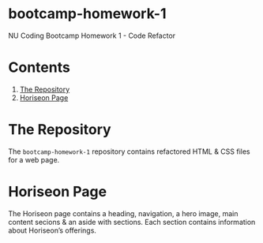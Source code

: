 # bootcamp-homework-1
NU Coding Bootcamp Homework 1 - Code Refactor
<h1>Contents</h1>
<ol>
<li><a href="#repository">The Repository</a></li>
<li><a href="#horiseon-page">Horiseon Page</a></li>
</ol>

<h1 id="repository">The Repository</h1>
The <code>bootcamp-homework-1</code> repository contains refactored HTML & CSS files for a web page. 
<h1 id="horiseon-page">Horiseon Page</h1>
The Horiseon page contains a heading, navigation, a hero image, main content secions & an aside with sections. Each section contains information about Horiseon’s offerings.  